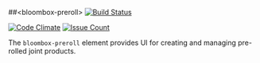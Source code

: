 
##&lt;bloombox-preroll&gt;  [![Build Status](https://buildbot.hq.mm-corp.systems/jenkins/buildStatus/icon?job=Bloombox/elements/products/bloombox-preroll)](https://buildbot.hq.mm-corp.systems/jenkins/job/Bloombox/elements/products/bloombox-preroll)

[![Code Climate](https://codeclimate.com/repos/58a2272c2a454d64ea000001/badges/048c612b73edcea511ab/gpa.svg)](https://codeclimate.com/repos/58a2272c2a454d64ea000001/feed) [![Issue Count](https://codeclimate.com/repos/58a2272c2a454d64ea000001/badges/048c612b73edcea511ab/issue_count.svg)](https://codeclimate.com/repos/58a2272c2a454d64ea000001/feed)

The `bloombox-preroll` element provides UI for creating and managing pre-rolled joint products.
